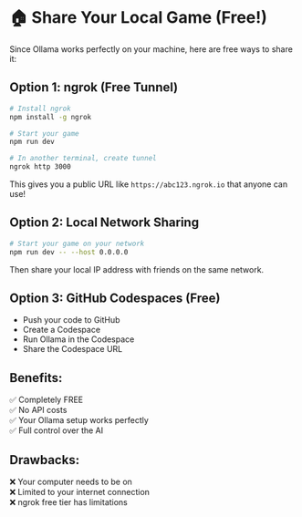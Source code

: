 # 🏠 Share Your Local Game (Free!)

Since Ollama works perfectly on your machine, here are free ways to share it:

## Option 1: ngrok (Free Tunnel)
```bash
# Install ngrok
npm install -g ngrok

# Start your game
npm run dev

# In another terminal, create tunnel
ngrok http 3000
```

This gives you a public URL like `https://abc123.ngrok.io` that anyone can use!

## Option 2: Local Network Sharing
```bash
# Start your game on your network
npm run dev -- --host 0.0.0.0
```

Then share your local IP address with friends on the same network.

## Option 3: GitHub Codespaces (Free)
- Push your code to GitHub
- Create a Codespace
- Run Ollama in the Codespace
- Share the Codespace URL

## Benefits:
✅ Completely FREE  
✅ No API costs  
✅ Your Ollama setup works perfectly  
✅ Full control over the AI  

## Drawbacks:
❌ Your computer needs to be on  
❌ Limited to your internet connection  
❌ ngrok free tier has limitations  
